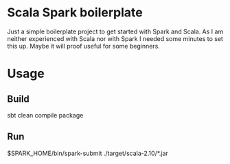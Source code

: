# Scala Spark boilerplate

Just a simple boilerplate project to get started with Spark and Scala. As I am neither  experienced with Scala nor with Spark I needed some minutes to set this up. Maybe it will proof useful for some beginners.

# Usage

## Build

sbt clean compile package

## Run

$SPARK_HOME/bin/spark-submit ./target/scala-2.10/*.jar
